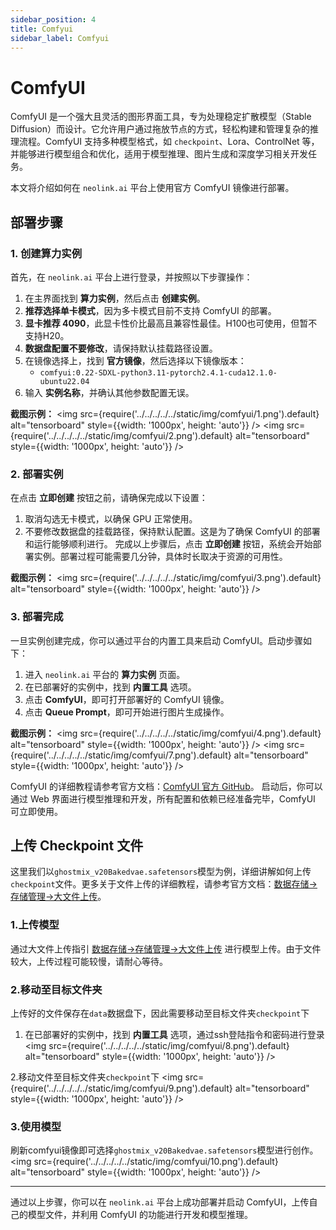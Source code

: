 ```yaml
---
sidebar_position: 4
title: Comfyui
sidebar_label: Comfyui
---
```


# ComfyUI 

ComfyUI 是一个强大且灵活的图形界面工具，专为处理稳定扩散模型（Stable Diffusion）而设计。它允许用户通过拖放节点的方式，轻松构建和管理复杂的推理流程。ComfyUI 支持多种模型格式，如 `checkpoint`、Lora、ControlNet 等，并能够进行模型组合和优化，适用于模型推理、图片生成和深度学习相关开发任务。

本文将介绍如何在 `neolink.ai` 平台上使用官方 ComfyUI 镜像进行部署。

## 部署步骤

### 1. 创建算力实例

首先，在 `neolink.ai` 平台上进行登录，并按照以下步骤操作：

1. 在主界面找到 **算力实例**，然后点击 **创建实例**。
2. **推荐选择单卡模式**，因为多卡模式目前不支持 ComfyUI 的部署。
3. **显卡推荐 4090**，此显卡性价比最高且兼容性最佳。H100也可使用，但暂不支持H20。
4. **数据盘配置不要修改**，请保持默认挂载路径设置。
5. 在镜像选择上，找到 **官方镜像**，然后选择以下镜像版本：
   - `comfyui:0.22-SDXL-python3.11-pytorch2.4.1-cuda12.1.0-ubuntu22.04`
6. 输入 **实例名称**，并确认其他参数配置无误。

**截图示例：**
<img src={require('../../../../../static/img/comfyui/1.png').default} alt="tensorboard" style={{width: '1000px', height: 'auto'}} />
<img src={require('../../../../../static/img/comfyui/2.png').default} alt="tensorboard" style={{width: '1000px', height: 'auto'}} />

### 2. 部署实例

在点击 **立即创建** 按钮之前，请确保完成以下设置：
1. 取消勾选无卡模式，以确保 GPU 正常使用。
2. 不要修改数据盘的挂载路径，保持默认配置。这是为了确保 ComfyUI 的部署和运行能够顺利进行。
完成以上步骤后，点击 **立即创建** 按钮，系统会开始部署实例。部署过程可能需要几分钟，具体时长取决于资源的可用性。

**截图示例：**
<img src={require('../../../../../static/img/comfyui/3.png').default} alt="tensorboard" style={{width: '1000px', height: 'auto'}} />

### 3. 部署完成

一旦实例创建完成，你可以通过平台的内置工具来启动 ComfyUI。启动步骤如下：

1. 进入 `neolink.ai` 平台的 **算力实例** 页面。
2. 在已部署好的实例中，找到 **内置工具** 选项。
3. 点击 **ComfyUI**，即可打开部署好的 ComfyUI 镜像。
4. 点击 **Queue Prompt**，即可开始进行图片生成操作。

**截图示例：**
<img src={require('../../../../../static/img/comfyui/4.png').default} alt="tensorboard" style={{width: '1000px', height: 'auto'}} />
<img src={require('../../../../../static/img/comfyui/7.png').default} alt="tensorboard" style={{width: '1000px', height: 'auto'}} />

ComfyUI 的详细教程请参考官方文档：[ComfyUI 官方 GitHub](https://github.com/comfyanonymous/ComfyUI)。
启动后，你可以通过 Web 界面进行模型推理和开发，所有配置和依赖已经准备完毕，ComfyUI 可立即使用。

## 上传 Checkpoint 文件

这里我们以`ghostmix_v20Bakedvae.safetensors`模型为例，详细讲解如何上传`checkpoint`文件。更多关于文件上传的详细教程，请参考官方文档：[数据存储->存储管理->大文件上传](https://neolink-ai.com/docs/DataStorage/createstorage)。

### 1.上传模型
通过大文件上传指引 [数据存储->存储管理->大文件上传](https://neolink-ai.com/docs/DataStorage/createstorage) 进行模型上传。由于文件较大，上传过程可能较慢，请耐心等待。

### 2.移动至目标文件夹
上传好的文件保存在`data`数据盘下，因此需要移动至目标文件夹`checkpoint`下
1. 在已部署好的实例中，找到 **内置工具** 选项，通过ssh登陆指令和密码进行登录
<img src={require('../../../../../static/img/comfyui/8.png').default} alt="tensorboard" style={{width: '1000px', height: 'auto'}} />

2.移动文件至目标文件夹`checkpoint`下
<img src={require('../../../../../static/img/comfyui/9.png').default} alt="tensorboard" style={{width: '1000px', height: 'auto'}} />
### 3.使用模型
刷新comfyui镜像即可选择`ghostmix_v20Bakedvae.safetensors`模型进行创作。
<img src={require('../../../../../static/img/comfyui/10.png').default} alt="tensorboard" style={{width: '1000px', height: 'auto'}} />

---

通过以上步骤，你可以在 `neolink.ai` 平台上成功部署并启动 ComfyUI，上传自己的模型文件，并利用 ComfyUI 的功能进行开发和模型推理。
